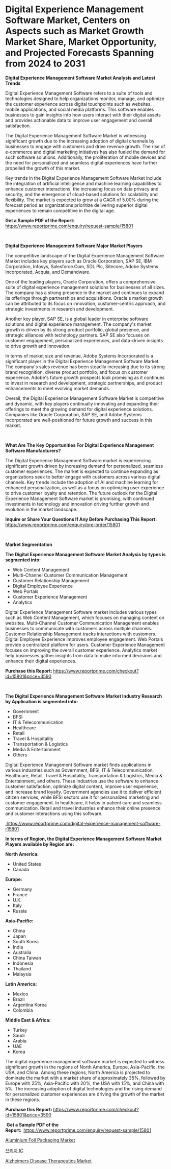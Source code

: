 <p><h1>Digital Experience Management Software Market, Centers on Aspects such as Market Growth Market Share, Market Opportunity, and Projected Forecasts Spanning from 2024 to 2031</h1></p><p><strong>Digital Experience Management Software Market Analysis and Latest Trends</strong></p>
<p><p>Digital Experience Management Software refers to a suite of tools and technologies designed to help organizations monitor, manage, and optimize the customer experience across digital touchpoints such as websites, mobile applications, and social media platforms. This software enables businesses to gain insights into how users interact with their digital assets and provides actionable data to improve user engagement and overall satisfaction.</p><p>The Digital Experience Management Software Market is witnessing significant growth due to the increasing adoption of digital channels by businesses to engage with customers and drive revenue growth. The rise of e-commerce and digital marketing initiatives has also fueled the demand for such software solutions. Additionally, the proliferation of mobile devices and the need for personalized and seamless digital experiences have further propelled the growth of this market.</p><p>Key trends in the Digital Experience Management Software Market include the integration of artificial intelligence and machine learning capabilities to enhance customer interactions, the increasing focus on data privacy and security, and the emergence of cloud-based solutions for scalability and flexibility. The market is expected to grow at a CAGR of 5.00% during the forecast period as organizations prioritize delivering superior digital experiences to remain competitive in the digital age.</p></p>
<p><strong>Get a Sample PDF of the Report:&nbsp;</strong> <a href="https://www.reportprime.com/enquiry/request-sample/15801">https://www.reportprime.com/enquiry/request-sample/15801</a></p>
<p>&nbsp;</p>
<p><strong>Digital Experience Management Software Major Market Players</strong></p>
<p><p>The competitive landscape of the Digital Experience Management Software Market includes key players such as Oracle Corporation, SAP SE, IBM Corporation, Infosys, Salesforce.Com, SDL Plc, Sitecore, Adobe Systems Incorporated, Acquia, and Demandware. </p><p>One of the leading players, Oracle Corporation, offers a comprehensive suite of digital experience management solutions for businesses of all sizes. The company has a strong presence in the market and continues to expand its offerings through partnerships and acquisitions. Oracle's market growth can be attributed to its focus on innovation, customer-centric approach, and strategic investments in research and development.</p><p>Another key player, SAP SE, is a global leader in enterprise software solutions and digital experience management. The company's market growth is driven by its strong product portfolio, global presence, and strategic alliances with technology partners. SAP SE also focuses on customer engagement, personalized experiences, and data-driven insights to drive growth and innovation.</p><p>In terms of market size and revenue, Adobe Systems Incorporated is a significant player in the Digital Experience Management Software Market. The company's sales revenue has been steadily increasing due to its strong brand recognition, diverse product portfolio, and focus on customer experience. Adobe's future growth prospects look promising as it continues to invest in research and development, strategic partnerships, and product enhancements to meet evolving market demands.</p><p>Overall, the Digital Experience Management Software Market is competitive and dynamic, with key players continually innovating and expanding their offerings to meet the growing demand for digital experience solutions. Companies like Oracle Corporation, SAP SE, and Adobe Systems Incorporated are well-positioned for future growth and success in this market.</p></p>
<p>&nbsp;</p>
<p><strong>What Are The Key Opportunities For Digital Experience Management Software Manufacturers?</strong></p>
<p><p>The Digital Experience Management Software market is experiencing significant growth driven by increasing demand for personalized, seamless customer experiences. The market is expected to continue expanding as organizations seek to better engage with customers across various digital channels. Key trends include the adoption of AI and machine learning for enhanced personalization, as well as a focus on optimizing user experience to drive customer loyalty and retention. The future outlook for the Digital Experience Management Software market is promising, with continued investments in technology and innovation driving further growth and evolution in the market landscape.</p></p>
<p><strong>Inquire or Share Your Questions If Any Before Purchasing This Report:</strong> <a href="https://www.reportprime.com/enquiry/pre-order/15801">https://www.reportprime.com/enquiry/pre-order/15801</a></p>
<p>&nbsp;</p>
<p><strong>Market Segmentation</strong></p>
<p><strong>The Digital Experience Management Software Market Analysis by types is segmented into:</strong></p>
<p><ul><li>Web Content Management</li><li>Multi-Channel Customer Communication Management</li><li>Customer Relationship Management</li><li>Digital Employee Experience</li><li>Web Portals</li><li>Customer Experience Management</li><li>Analytics</li></ul></p>
<p><p>Digital Experience Management Software market includes various types such as Web Content Management, which focuses on managing content on websites. Multi-Channel Customer Communication Management enables businesses to communicate with customers across multiple channels. Customer Relationship Management tracks interactions with customers. Digital Employee Experience improves employee engagement. Web Portals provide a centralized platform for users. Customer Experience Management focuses on improving the overall customer experience. Analytics market help businesses gather insights from data to make informed decisions and enhance their digital experiences.</p></p>
<p><strong>Purchase this Report:&nbsp;</strong><a href="https://www.reportprime.com/checkout?id=15801&price=3590">https://www.reportprime.com/checkout?id=15801&price=3590</a></p>
<p>&nbsp;</p>
<p><strong>The Digital Experience Management Software Market Industry Research by Application is segmented into:</strong></p>
<p><ul><li>Government</li><li>BFSI</li><li>IT & Telecommunication</li><li>Healthcare</li><li>Retail</li><li>Travel & Hospitality</li><li>Transportation & Logistics</li><li>Media & Entertainment</li><li>Others</li></ul></p>
<p><p>Digital Experience Management Software market finds applications in various industries such as Government, BFSI, IT & Telecommunication, Healthcare, Retail, Travel & Hospitality, Transportation & Logistics, Media & Entertainment, and others. These industries use the software to enhance customer satisfaction, optimize digital content, improve user experience, and increase brand loyalty. Government agencies use it to deliver efficient citizen services, while BFSI sectors use it for personalized marketing and customer engagement. In healthcare, it helps in patient care and seamless communication. Retail and travel industries enhance their online presence and customer interactions using this software.</p></p>
<p><a href="https://www.reportprime.com/digital-experience-management-software-r15801">&nbsp;https://www.reportprime.com/digital-experience-management-software-r15801</a></p>
<p><strong>In terms of Region, the Digital Experience Management Software Market Players available by Region are:</strong></p>
<p>
    <p> <strong> North America: </strong>
        <ul>
            <li>United States</li>
            <li>Canada</li>
        </ul>
        </p> 
    <p> <strong> Europe: </strong>
        <ul>
            <li>Germany</li>
            <li>France</li>
            <li>U.K.</li>
            <li>Italy</li>
            <li>Russia</li>
        </ul>
        </p> 
    <p> <strong> Asia-Pacific: </strong>
        <ul>
            <li>China</li>
            <li>Japan</li>
            <li>South Korea</li>
            <li>India</li>
            <li>Australia</li>
            <li>China Taiwan</li>
            <li>Indonesia</li>
            <li>Thailand</li>
            <li>Malaysia</li>
        </ul>
        </p> 
    <p> <strong> Latin America: </strong>
        <ul>
            <li>Mexico</li>
            <li>Brazil</li>
            <li>Argentina Korea</li>
            <li>Colombia</li>
        </ul>
        </p> 
    <p> <strong> Middle East & Africa: </strong>
        <ul>
            <li>Turkey</li>
            <li>Saudi</li>
            <li>Arabia</li>
            <li>UAE</li>
            <li>Korea</li>
        </ul>
    </p>
    </p>
<p><p>The digital experience management software market is expected to witness significant growth in the regions of North America, Europe, Asia-Pacific, the USA, and China. Among these regions, North America is projected to dominate the market with a market share of approximately 35%, followed by Europe with 25%, Asia-Pacific with 20%, the USA with 15%, and China with 5%. The increasing adoption of digital technologies and the rising demand for personalized customer experiences are driving the growth of the market in these regions.</p></p>
<p><strong>Purchase this Report: </strong><a href="https://www.reportprime.com/checkout?id=15801&price=3590">https://www.reportprime.com/checkout?id=15801&price=3590</a></p>
<p>&nbsp;<strong>Get a Sample PDF of the Report:&nbsp;&nbsp;</strong><a href="https://www.reportprime.com/enquiry/request-sample/15801">https://www.reportprime.com/enquiry/request-sample/15801</a></p>
<p><strong></strong></p>
<p><p><a href="https://github.com/dx0328/Market-Research-Report-List-3/blob/main/aluminium-foil-packaging-market.md">Aluminium Foil Packaging Market</a></p><p><a href="https://github.com/xvz497517413/Market-Research-Report-List-3/blob/main/4960374123238.md">브리지 IC</a></p><p><a href="https://github.com/Glendatilghmankmgz0rbhwpy/Market-Research-Report-List-3/blob/main/alzheimers-disease-therapeutics-market.md">Alzheimers Disease Therapeutics Market</a></p></p>